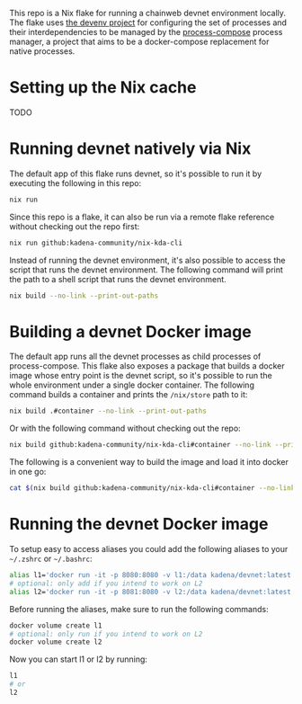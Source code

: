 This repo is a Nix flake for running a chainweb devnet environment locally. The flake uses [the devenv project](https://devenv.sh/) for configuring the set of processes and their interdependencies to be managed by the [process-compose](https://github.com/F1bonacc1/process-compose) process manager, a project that aims to be a docker-compose replacement for native processes.

# Setting up the Nix cache

TODO

# Running devnet natively via Nix

The default app of this flake runs devnet, so it's possible to run it by executing the following in this repo:

```bash
nix run
```

Since this repo is a flake, it can also be run via a remote flake reference without checking out the repo first:

```bash
nix run github:kadena-community/nix-kda-cli
```

Instead of running the devnet environment, it's also possible to access the script that runs the devnet environment. The following command will print the path to a shell script that runs the devnet environment.

```bash
nix build --no-link --print-out-paths
```

# Building a devnet Docker image

The default app runs all the devnet processes as child processes of process-compose. This flake also exposes a package that builds a docker image whose entry point is the devnet script, so it's possible to run the whole environment under a single docker container. The following command builds a container and prints the `/nix/store` path to it:

```bash
nix build .#container --no-link --print-out-paths
```

Or with the following command without checking out the repo:

```bash
nix build github:kadena-community/nix-kda-cli#container --no-link --print-out-paths
```

The following is a convenient way to build the image and load it into docker in one go:

```bash
cat $(nix build github:kadena-community/nix-kda-cli#container --no-link --print-out-paths) | docker load
```

# Running the devnet Docker image

To setup easy to access aliases you could add the following aliases to your `~/.zshrc` or `~/.bashrc`:

```sh
alias l1='docker run -it -p 8080:8080 -v l1:/data kadena/devnet:latest'
# optional: only add if you intend to work on L2
alias l2='docker run -it -p 8081:8080 -v l2:/data kadena/devnet:latest'
```

Before running the aliases, make sure to run the following commands:

```sh
docker volume create l1
# optional: only run if you intend to work on L2
docker volume create l2
```

Now you can start l1 or l2 by running:

```sh
l1
# or
l2
```
